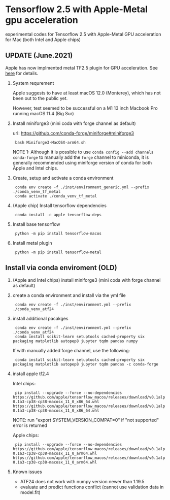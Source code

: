 # Tensorflow 2.5 with Apple-Metal gpu acceleration

experimental codes for Tensorflow 2.5 with Apple-Metal GPU acceleration for Mac (both Intel and Apple chips)

## UPDATE (June.2021)

Apple has now implmented metal TF2.5 plugin for GPU acceleration. See [here](https://developer.apple.com/metal/tensorflow-plugin/) for details.

1. System requrement

    Apple suggests to have at least macOS 12.0 (Monterey), which has not been out to the public yet.

    However, test seemed to be successful on a M1 13 inch Macbook Pro running macOS 11.4 (Big Sur)

2. Install miniforge3 (mini coda with forge channel as default)

   url: <https://github.com/conda-forge/miniforge#miniforge3>

        bash Miniforge3-MacOSX-arm64.sh

   NOTE 1: Although it is possible to use `conda config --add channels conda-forge`  to manually add the `forge` channel to miniconda, it is generally recommended using miniforge version of conda for both Apple and Intel chips.

3. Create, setup and activate a conda environment

        conda env create -f ./inst/environment_generic.yml --prefix ./conda_venv_tf_metal
        conda activate ./conda_venv_tf_metal

4. (Apple chip) Install tensorflow dependencies

        conda install -c apple tensorflow-deps

5. Install base tensorflow

        python -m pip install tensorflow-macos

6. Install metal plugin

        python -m pip install tensorflow-metal

## Install via conda enviroment (OLD)

1. (Apple and Intel chips) install miniforge3 (mini coda with forge channel as default)

2. create a conda environment and install via the yml file

        conda env create -f ./inst/environment.yml --prefix ./conda_venv_atf24

3. install additional pacakges

        conda env create -f ./inst/environment.yml --prefix ./conda_venv_atf24
        conda install scikit-learn setuptools cached-property six packaging matplotlib autopep8 jupyter tqdm pandas numpy

   If with manually added forge channel, use the following:

        conda install scikit-learn setuptools cached-property six packaging matplotlib autopep8 jupyter tqdm pandas -c conda-forge

4. install apple tf2.4

    Intel chips:

        pip install --upgrade --force --no-dependencies https://github.com/apple/tensorflow_macos/releases/download/v0.1alpha3/tensorflow_macos-0.1a3-cp38-cp38-macosx_11_0_x86_64.whl https://github.com/apple/tensorflow_macos/releases/download/v0.1alpha3/tensorflow_addons_macos-0.1a3-cp38-cp38-macosx_11_0_x86_64.whl 

    NOTE: run "export SYSTEM_VERSION_COMPAT=0" if "not supported" error is returned

    Apple chips:

        pip install --upgrade --force --no-dependencies https://github.com/apple/tensorflow_macos/releases/download/v0.1alpha3/tensorflow_macos-0.1a3-cp38-cp38-macosx_11_0_arm64.whl https://github.com/apple/tensorflow_macos/releases/download/v0.1alpha3/tensorflow_addons_macos-0.1a3-cp38-cp38-macosx_11_0_arm64.whl

5. Known issues

    - ATF24 does not work with numpy version newer than 1.19.5
    - evaluate and predict functions conflict (cannot use validation data in model.fit)
